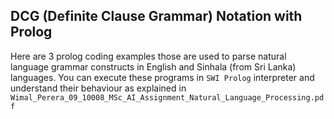 ## DCG (Definite Clause Grammar) Notation with Prolog

Here are 3 prolog coding examples those are used to parse natural language grammar constructs in English and Sinhala (from Sri Lanka) languages. You can execute these programs in `SWI Prolog` interpreter and understand their behaviour as explained in `Wimal_Perera_09_10008_MSc_AI_Assignment_Natural_Language_Processing.pdf`
 

